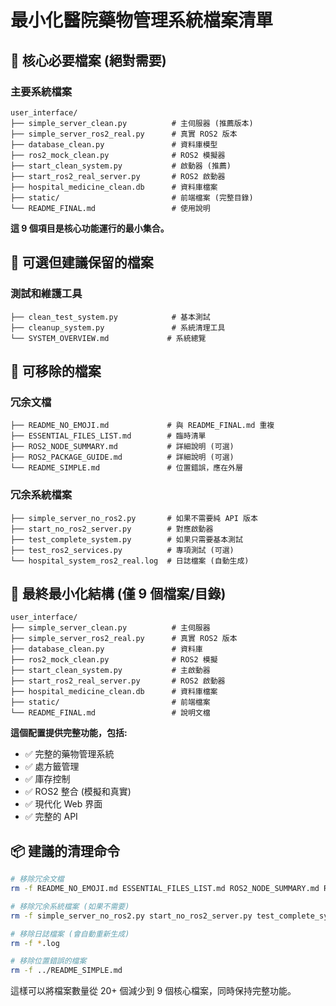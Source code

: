 # 最小化醫院藥物管理系統檔案清單

## 🎯 核心必要檔案 (絕對需要)

### 主要系統檔案
```
user_interface/
├── simple_server_clean.py          # 主伺服器 (推薦版本)
├── simple_server_ros2_real.py      # 真實 ROS2 版本
├── database_clean.py               # 資料庫模型
├── ros2_mock_clean.py              # ROS2 模擬器
├── start_clean_system.py           # 啟動器 (推薦)
├── start_ros2_real_server.py       # ROS2 啟動器
├── hospital_medicine_clean.db      # 資料庫檔案
├── static/                         # 前端檔案 (完整目錄)
└── README_FINAL.md                 # 使用說明
```

**這 9 個項目是核心功能運行的最小集合。**

## 🔧 可選但建議保留的檔案

### 測試和維護工具
```
├── clean_test_system.py            # 基本測試
├── cleanup_system.py               # 系統清理工具
└── SYSTEM_OVERVIEW.md             # 系統總覽
```

## 📝 可移除的檔案

### 冗余文檔
```
├── README_NO_EMOJI.md             # 與 README_FINAL.md 重複
├── ESSENTIAL_FILES_LIST.md        # 臨時清單
├── ROS2_NODE_SUMMARY.md           # 詳細說明 (可選)
├── ROS2_PACKAGE_GUIDE.md          # 詳細說明 (可選)
└── README_SIMPLE.md               # 位置錯誤，應在外層
```

### 冗余系統檔案
```
├── simple_server_no_ros2.py       # 如果不需要純 API 版本
├── start_no_ros2_server.py        # 對應啟動器
├── test_complete_system.py        # 如果只需要基本測試
├── test_ros2_services.py          # 專項測試 (可選)
└── hospital_system_ros2_real.log  # 日誌檔案 (自動生成)
```

## 🚀 最終最小化結構 (僅 9 個檔案/目錄)

```
user_interface/
├── simple_server_clean.py          # 主伺服器
├── simple_server_ros2_real.py      # 真實 ROS2 版本  
├── database_clean.py               # 資料庫
├── ros2_mock_clean.py              # ROS2 模擬
├── start_clean_system.py           # 主啟動器
├── start_ros2_real_server.py       # ROS2 啟動器
├── hospital_medicine_clean.db      # 資料庫檔案
├── static/                         # 前端檔案
└── README_FINAL.md                 # 說明文檔
```

**這個配置提供完整功能，包括:**
- ✅ 完整的藥物管理系統
- ✅ 處方籤管理
- ✅ 庫存控制
- ✅ ROS2 整合 (模擬和真實)
- ✅ 現代化 Web 界面
- ✅ 完整的 API

## 📦 建議的清理命令

```bash
# 移除冗余文檔
rm -f README_NO_EMOJI.md ESSENTIAL_FILES_LIST.md ROS2_NODE_SUMMARY.md ROS2_PACKAGE_GUIDE.md

# 移除冗余系統檔案 (如果不需要)
rm -f simple_server_no_ros2.py start_no_ros2_server.py test_complete_system.py test_ros2_services.py

# 移除日誌檔案 (會自動重新生成)
rm -f *.log

# 移除位置錯誤的檔案
rm -f ../README_SIMPLE.md
```

這樣可以將檔案數量從 20+ 個減少到 9 個核心檔案，同時保持完整功能。